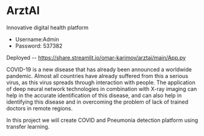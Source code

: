 # ArztAI
Innovative digital health platform

* Username:Admin
* Password: 537382

Deployed -- https://share.streamlit.io/omar-karimov/arztai/main/App.py

COVID-19 is a new disease that has already been announced
a worldwide pandemic. Almost all countries have already suffered from this
a serious virus, as this virus spreads through interaction with people. The application of deep neural network technologies in combination with X-ray imaging can help in the accurate identification of this disease, and can also help in identifying this disease and in overcoming the problem of lack of trained doctors in remote regions.





In this project we will create COVID and Pneumonia detection platform using transfer learning.   
